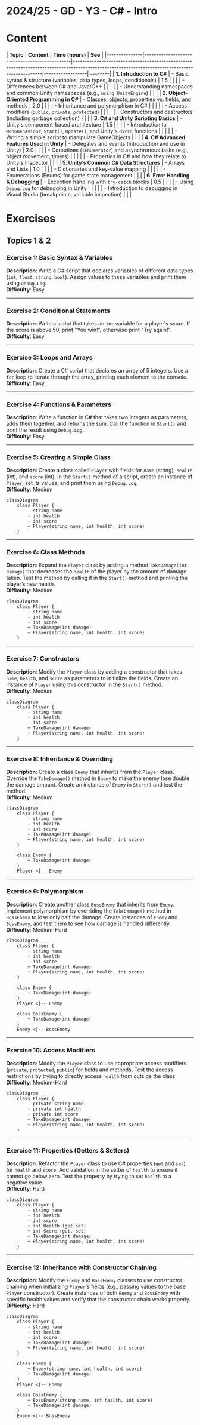 # 2024/25 - GD - Y3 - C# - Intro 


# Content 

| **Topic**                                     | **Content**                                                                                                                                   | **Time (hours)** | **See** |
|---------------|-----------------------------------------------|-----------------------------------------------------------------------------------------------------------------------------------------------|------------------| --------|
| **1. Introduction to C#**                     | - Basic syntax & structure (variables, data types, loops, conditionals)                                                                        | 1.5              | |
|                                               | - Differences between C# and Java/C++                                                                                                         |                  | |
|                                               | - Understanding namespaces and common Unity namespaces (e.g., `using UnityEngine`)                                                            |                  | |
| **2. Object-Oriented Programming in C#**      | - Classes, objects, properties vs. fields, and methods                                                                                         | 2.0              | |
|                                               | - Inheritance and polymorphism in C#                                                                                                          |                  | |
|                                               | - Access modifiers (`public`, `private`, `protected`)                                                                                          |                  | |
|                                               | - Constructors and destructors (including garbage collection)                                                                                  |                  | |
| **3. C# and Unity Scripting Basics**          | - Unity's component-based architecture                                                                                                         | 1.5              | |
|                                               | - Introduction to `MonoBehaviour`, `Start()`, `Update()`, and Unity's event functions                                                          |                  | |
|                                               | - Writing a simple script to manipulate GameObjects                                                                                            |                  | |
| **4. C# Advanced Features Used in Unity**     | - Delegates and events (introduction and use in Unity)                                                                                          | 2.0              | |
|                                               | - Coroutines (`IEnumerator`) and asynchronous tasks (e.g., object movement, timers)                                                            |                  | |
|                                               | - Properties in C# and how they relate to Unity's Inspector                                                                                    |                  | |
| **5. Unity’s Common C# Data Structures**      | - Arrays and Lists                                                                                                                             | 1.0              | |
|                                               | - Dictionaries and key-value mapping                                                                                                           |                  | |
|                                               | - Enumerations (Enums) for game state management                                                                                               |                  | |
| **6. Error Handling & Debugging**             | - Exception handling with `try-catch` blocks                                                                                                   | 0.5              | |
|                                               | - Using `Debug.Log` for debugging in Unity                                                                                                     |                  | |
|                                               | - Introduction to debugging in Visual Studio (breakpoints, variable inspection)                                                                |                  | |




# Exercises

## Topics 1 & 2

### Exercise 1: Basic Syntax & Variables
**Description**: Write a C# script that declares variables of different data types (`int`, `float`, `string`, `bool`). Assign values to these variables and print them using `Debug.Log`.  
**Difficulty**: Easy

---

### Exercise 2: Conditional Statements
**Description**: Write a script that takes an `int` variable for a player's score. If the score is above 50, print "You win!", otherwise print "Try again!".  
**Difficulty**: Easy

---

### Exercise 3: Loops and Arrays
**Description**: Create a C# script that declares an array of 5 integers. Use a `for` loop to iterate through the array, printing each element to the console.  
**Difficulty**: Easy

---

### Exercise 4: Functions & Parameters
**Description**: Write a function in C# that takes two integers as parameters, adds them together, and returns the sum. Call the function in `Start()` and print the result using `Debug.Log`.  
**Difficulty**: Easy

---

### Exercise 5: Creating a Simple Class
**Description**: Create a class called `Player` with fields for `name` (string), `health` (int), and `score` (int). In the `Start()` method of a script, create an instance of `Player`, set its values, and print them using `Debug.Log`.  
**Difficulty**: Medium

```mermaid
classDiagram
    class Player {
        - string name
        - int health
        - int score
        + Player(string name, int health, int score)
    }
```

---

### Exercise 6: Class Methods
**Description**: Expand the `Player` class by adding a method `TakeDamage(int damage)` that decreases the `health` of the player by the amount of damage taken. Test the method by calling it in the `Start()` method and printing the player’s new health.  
**Difficulty**: Medium

```mermaid
classDiagram
    class Player {
        - string name
        - int health
        - int score
        + TakeDamage(int damage)
        + Player(string name, int health, int score)
    }
```

---

### Exercise 7: Constructors
**Description**: Modify the `Player` class by adding a constructor that takes `name`, `health`, and `score` as parameters to initialize the fields. Create an instance of `Player` using this constructor in the `Start()` method.  
**Difficulty**: Medium

```mermaid
classDiagram
    class Player {
        - string name
        - int health
        - int score
        + TakeDamage(int damage)
        + Player(string name, int health, int score)
    }
```

---

### Exercise 8: Inheritance & Overriding
**Description**: Create a class `Enemy` that inherits from the `Player` class. Override the `TakeDamage()` method in `Enemy` to make the enemy lose double the damage amount. Create an instance of `Enemy` in `Start()` and test the method.  
**Difficulty**: Medium

```mermaid
classDiagram
    class Player {
        - string name
        - int health
        - int score
        + TakeDamage(int damage)
        + Player(string name, int health, int score)
    }

    class Enemy {
        + TakeDamage(int damage)
    }
    Player <|-- Enemy
```

---

### Exercise 9: Polymorphism
**Description**: Create another class `BossEnemy` that inherits from `Enemy`. Implement polymorphism by overriding the `TakeDamage()` method in `BossEnemy` to lose only half the damage. Create instances of `Enemy` and `BossEnemy`, and test them to see how damage is handled differently.  
**Difficulty**: Medium-Hard

```mermaid
classDiagram
    class Player {
        - string name
        - int health
        - int score
        + TakeDamage(int damage)
        + Player(string name, int health, int score)
    }

    class Enemy {
        + TakeDamage(int damage)
    }
    Player <|-- Enemy

    class BossEnemy {
        + TakeDamage(int damage)
    }
    Enemy <|-- BossEnemy
```

---

### Exercise 10: Access Modifiers
**Description**: Modify the `Player` class to use appropriate access modifiers (`private`, `protected`, `public`) for fields and methods. Test the access restrictions by trying to directly access `health` from outside the class.  
**Difficulty**: Medium-Hard

```mermaid
classDiagram
    class Player {
        - private string name
        - private int health
        - private int score
        + TakeDamage(int damage)
        + Player(string name, int health, int score)
    }
```

---

### Exercise 11: Properties (Getters & Setters)
**Description**: Refactor the `Player` class to use C# properties (`get` and `set`) for `health` and `score`. Add validation in the setter of `health` to ensure it cannot go below zero. Test the property by trying to set `health` to a negative value.  
**Difficulty**: Hard

```mermaid
classDiagram
    class Player {
        - string name
        - int health
        - int score
        + int Health (get,set)
        + int Score (get, set)
        + TakeDamage(int damage)
        + Player(string name, int health, int score)
    }
```

---

### Exercise 12: Inheritance with Constructor Chaining
**Description**: Modify the `Enemy` and `BossEnemy` classes to use constructor chaining when initializing `Player`'s fields (e.g., passing values to the base `Player` constructor). Create instances of both `Enemy` and `BossEnemy` with specific health values and verify that the constructor chain works properly.  
**Difficulty**: Hard

```mermaid
classDiagram
    class Player {
        - string name
        - int health
        - int score
        + TakeDamage(int damage)
        + Player(string name, int health, int score)
    }

    class Enemy {
        + Enemy(string name, int health, int score)
        + TakeDamage(int damage)
    }
    Player <|-- Enemy

    class BossEnemy {
        + BossEnemy(string name, int health, int score)
        + TakeDamage(int damage)
    }
    Enemy <|-- BossEnemy
```




